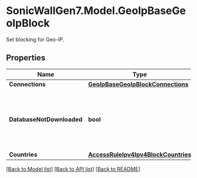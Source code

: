 # SonicWallGen7.Model.GeoIpBaseGeoIpBlock
Set blocking for Geo-IP.

## Properties

Name | Type | Description | Notes
------------ | ------------- | ------------- | -------------
**Connections** | [**GeoIpBaseGeoIpBlockConnections**](GeoIpBaseGeoIpBlockConnections.md) |  | [optional] 
**DatabaseNotDownloaded** | **bool** | Enable blocking all connections to public IPs if Geo-IP database is not downloaded. | [optional] 
**Countries** | [**AccessRuleIpv4Ipv4BlockCountries**](AccessRuleIpv4Ipv4BlockCountries.md) |  | [optional] 

[[Back to Model list]](../README.md#documentation-for-models) [[Back to API list]](../README.md#documentation-for-api-endpoints) [[Back to README]](../README.md)

